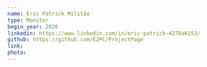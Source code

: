 ```yaml
---
name: Eric Patrick Militão
type: Monitor
begin_year: 2020
linkedin: https://www.linkedin.com/in/eric-patrick-4278a6153/
github: https://github.com/E2PC/ProjectPage
link:
photo:
---
```

